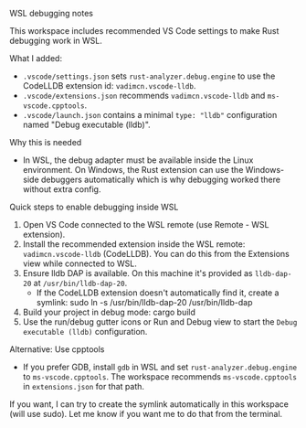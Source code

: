 WSL debugging notes

This workspace includes recommended VS Code settings to make Rust debugging work in WSL.

What I added:
- `.vscode/settings.json` sets `rust-analyzer.debug.engine` to use the CodeLLDB extension id: `vadimcn.vscode-lldb`.
- `.vscode/extensions.json` recommends `vadimcn.vscode-lldb` and `ms-vscode.cpptools`.
- `.vscode/launch.json` contains a minimal `type: "lldb"` configuration named "Debug executable (lldb)".

Why this is needed
- In WSL, the debug adapter must be available inside the Linux environment. On Windows, the Rust extension can use the Windows-side debuggers automatically which is why debugging worked there without extra config.

Quick steps to enable debugging inside WSL
1. Open VS Code connected to the WSL remote (use Remote - WSL extension).
2. Install the recommended extension inside the WSL remote: `vadimcn.vscode-lldb` (CodeLLDB). You can do this from the Extensions view while connected to WSL.
3. Ensure lldb DAP is available. On this machine it's provided as `lldb-dap-20` at `/usr/bin/lldb-dap-20`.
   - If the CodeLLDB extension doesn't automatically find it, create a symlink:
     sudo ln -s /usr/bin/lldb-dap-20 /usr/bin/lldb-dap
4. Build your project in debug mode:
   cargo build
5. Use the run/debug gutter icons or Run and Debug view to start the `Debug executable (lldb)` configuration.

Alternative: Use cpptools
- If you prefer GDB, install `gdb` in WSL and set `rust-analyzer.debug.engine` to `ms-vscode.cpptools`. The workspace recommends `ms-vscode.cpptools` in `extensions.json` for that path.

If you want, I can try to create the symlink automatically in this workspace (will use sudo). Let me know if you want me to do that from the terminal.
